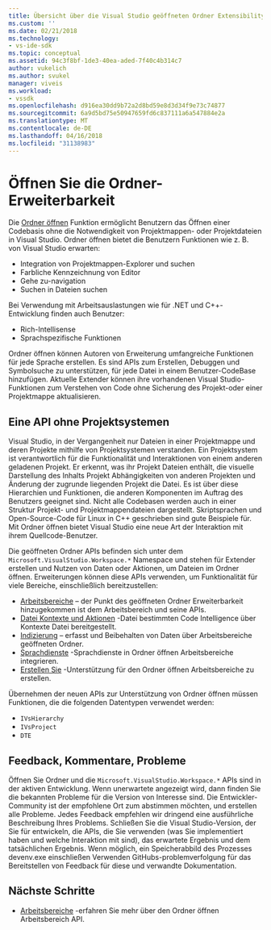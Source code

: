```yaml
---
title: Übersicht über die Visual Studio geöffneten Ordner Extensibility | Microsoft Docs
ms.custom: ''
ms.date: 02/21/2018
ms.technology:
- vs-ide-sdk
ms.topic: conceptual
ms.assetid: 94c3f8bf-1de3-40ea-aded-7f40c4b314c7
author: vukelich
ms.author: svukel
manager: viveis
ms.workload:
- vssdk
ms.openlocfilehash: d916ea30dd9b72a2d8bd59e8d3d34f9e73c74877
ms.sourcegitcommit: 6a9d5bd75e50947659fd6c837111a6a547884e2a
ms.translationtype: MT
ms.contentlocale: de-DE
ms.lasthandoff: 04/16/2018
ms.locfileid: "31138983"
---
```

# <a name="open-folder-extensibility"></a>Öffnen Sie die Ordner-Erweiterbarkeit

Die [Ordner öffnen](../ide/develop-code-in-visual-studio-without-projects-or-solutions.md) Funktion ermöglicht Benutzern das Öffnen einer Codebasis ohne die Notwendigkeit von Projektmappen- oder Projektdateien in Visual Studio. Ordner öffnen bietet die Benutzern Funktionen wie z. B. von Visual Studio erwarten:

* Integration von Projektmappen-Explorer und suchen
* Farbliche Kennzeichnung von Editor
* Gehe zu-navigation
* Suchen in Dateien suchen

Bei Verwendung mit Arbeitsauslastungen wie für .NET und C++-Entwicklung finden auch Benutzer:

* Rich-Intellisense
* Sprachspezifische Funktionen

Ordner öffnen können Autoren von Erweiterung umfangreiche Funktionen für jede Sprache erstellen. Es sind APIs zum Erstellen, Debuggen und Symbolsuche zu unterstützen, für jede Datei in einem Benutzer-CodeBase hinzufügen. Aktuelle Extender können ihre vorhandenen Visual Studio-Funktionen zum Verstehen von Code ohne Sicherung des Projekt-oder einer Projektmappe aktualisieren.

## <a name="an-api-without-project-systems"></a>Eine API ohne Projektsystemen

Visual Studio, in der Vergangenheit nur Dateien in einer Projektmappe und deren Projekte mithilfe von Projektsystemen verstanden. Ein Projektsystem ist verantwortlich für die Funktionalität und Interaktionen von einem anderen geladenen Projekt. Er erkennt, was ihr Projekt Dateien enthält, die visuelle Darstellung des Inhalts Projekt Abhängigkeiten von anderen Projekten und Änderung der zugrunde liegenden Projekt die Datei. Es ist über diese Hierarchien und Funktionen, die anderen Komponenten im Auftrag des Benutzers geeignet sind. Nicht alle Codebasen werden auch in einer Struktur Projekt- und Projektmappendateien dargestellt. Skriptsprachen und Open-Source-Code für Linux in C++ geschrieben sind gute Beispiele für. Mit Ordner öffnen bietet Visual Studio eine neue Art der Interaktion mit ihrem Quellcode-Benutzer.

Die geöffneten Ordner APIs befinden sich unter dem `Microsoft.VisualStudio.Workspace.*` Namespace und stehen für Extender erstellen und Nutzen von Daten oder Aktionen, um Dateien im Ordner öffnen. Erweiterungen können diese APIs verwenden, um Funktionalität für viele Bereiche, einschließlich bereitzustellen:

- [Arbeitsbereiche](workspaces.md) – der Punkt des geöffneten Ordner Erweiterbarkeit hinzugekommen ist dem Arbeitsbereich und seine APIs.
- [Datei Kontexte und Aktionen](workspace-file-contexts.md) -Datei bestimmten Code Intelligence über Kontexte Datei bereitgestellt.
- [Indizierung](workspace-indexing.md) – erfasst und Beibehalten von Daten über Arbeitsbereiche geöffneten Ordner.
- [Sprachdienste](workspace-language-services.md) -Sprachdienste in Ordner öffnen Arbeitsbereiche integrieren.
- [Erstellen Sie](workspace-build.md) -Unterstützung für den Ordner öffnen Arbeitsbereiche zu erstellen.

Übernehmen der neuen APIs zur Unterstützung von Ordner öffnen müssen Funktionen, die die folgenden Datentypen verwendet werden:

- `IVsHierarchy`
- `IVsProject`
- `DTE`

## <a name="feedback-comments-issues"></a>Feedback, Kommentare, Probleme

Öffnen Sie Ordner und die `Microsoft.VisualStudio.Workspace.*` APIs sind in der aktiven Entwicklung. Wenn unerwartete angezeigt wird, dann finden Sie die bekannten Probleme für die Version von Interesse sind. Die Entwickler-Community ist der empfohlene Ort zum abstimmen möchten, und erstellen alle Probleme. Jedes Feedback empfehlen wir dringend eine ausführliche Beschreibung Ihres Problems. Schließen Sie die Visual Studio-Version, der Sie für entwickeln, die APIs, die Sie verwenden (was Sie implementiert haben und welche Interaktion mit sind), das erwartete Ergebnis und dem tatsächlichen Ergebnis. Wenn möglich, ein Speicherabbild des Prozesses devenv.exe einschließen Verwenden GitHubs-problemverfolgung für das Bereitstellen von Feedback für diese und verwandte Dokumentation.

## <a name="next-steps"></a>Nächste Schritte

* [Arbeitsbereiche](workspaces.md) -erfahren Sie mehr über den Ordner öffnen Arbeitsbereich API.